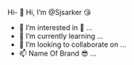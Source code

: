 Hi- 👋 Hi, I’m @Sjsarker 😘
- 👀 I’m interested in 🙂 ...
- 🌱 I’m currently learning  ...
- 💞️ I’m looking to collaborate on ...
- 📫 Name Of Brand 😎 ...

<!---
Sjsarker/Sjsarker is a ✨ special ✨ repository because its `README.md` (this file) appears on your GitHub profile.
You can click the Preview link to take a look at your changes.
---!>
